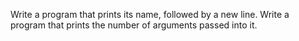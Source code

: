Write a program that prints its name, followed by a new line.
Write a program that prints the number of arguments passed into it.
